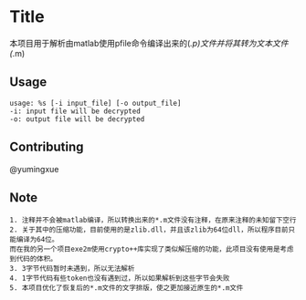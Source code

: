 # Title
本项目用于解析由matlab使用pfile命令编译出来的(*.p)文件并将其转为文本文件(*.m)

## Usage

```
usage: %s [-i input_file] [-o output_file]
-i: input file will be decrypted
-o: output file will be decrypted
```
## Contributing

@yumingxue

## Note

```
1. 注释并不会被matlab编译，所以转换出来的*.m文件没有注释，在原来注释的未知留下空行
2. 关于其中的压缩功能，目前使用的是zlib.dll，并且该zlib为64位dll，所以程序目前只能编译为64位。
而在我的另一个项目exe2m使用crypto++库实现了类似解压缩的功能，此项目没有使用是考虑到代码的体积。
3. 3字节代码暂时未遇到，所以无法解析
4. 1字节代码有些token也没有遇到过，所以如果解析到这些字节会失败
5. 本项目优化了恢复后的*.m文件的文字排版，使之更加接近原生的*.m文件
```